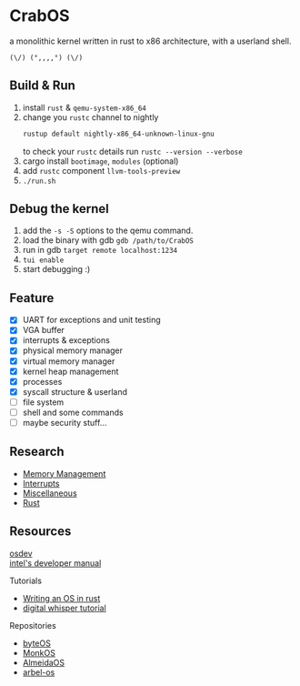 # CrabOS

a monolithic kernel written in rust to x86 architecture, with a userland shell.

`(\/) (°,,,,°) (\/)`

## Build & Run

1. install `rust` & `qemu-system-x86_64`
2. change you `rustc` channel to nightly
   ```bash
   rustup default nightly-x86_64-unknown-linux-gnu
   ```
   to check your `rustc` details run `rustc --version --verbose`
3. cargo install `bootimage`, `modules` (optional)
4. add `rustc` component `llvm-tools-preview`
5. `./run.sh`


## Debug the kernel

1. add the `-s -S` options to the qemu command.
2. load the binary with gdb `gdb /path/to/CrabOS`
3. run in gdb `target remote localhost:1234`
5. `tui enable`
4. start debugging :)

## Feature

- [x] UART for exceptions and unit testing
- [x] VGA buffer
- [x] interrupts & exceptions
- [x] physical memory manager
- [x] virtual memory manager
- [x] kernel heap management
- [x] processes
- [x] syscall structure & userland
- [ ] file system
- [ ] shell and some commands
- [ ] maybe security stuff...

## Research

- [Memory Management](research/mm.md)
- [Interrupts](research/interrupts.md)
- [Miscellaneous](research/miscellaneous.md)
- [Rust](research/rust.md)

## Resources

[osdev](https://wiki.osdev.org/Main_Page)\
[intel's developer manual](https://www.intel.com/content/www/us/en/developer/articles/technical/intel-sdm.html)

Tutorials

- [Writing an OS in rust](https://os.phil-opp.com/)
- [digital whisper tutorial](https://www.digitalwhisper.co.il/files/Zines/0x1E/DW30-4-OsDev.pdf)

Repositories

- [byteOS](https://github.com/64/ByteOS)
- [MonkOS](https://github.com/beevik/MonkOS)
- [AlmeidaOS](https://github.com/PauloMigAlmeida/AlmeidaOS)
- [arbel-os](https://github.com/arbel03/os)
